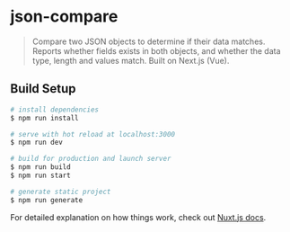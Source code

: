 # json-compare

> Compare two JSON objects to determine if their data matches. Reports whether fields exists in both objects, and whether the data type, length and values match. Built on Next.js (Vue).

## Build Setup

``` bash
# install dependencies
$ npm run install

# serve with hot reload at localhost:3000
$ npm run dev

# build for production and launch server
$ npm run build
$ npm run start

# generate static project
$ npm run generate
```

For detailed explanation on how things work, check out [Nuxt.js docs](https://nuxtjs.org).
